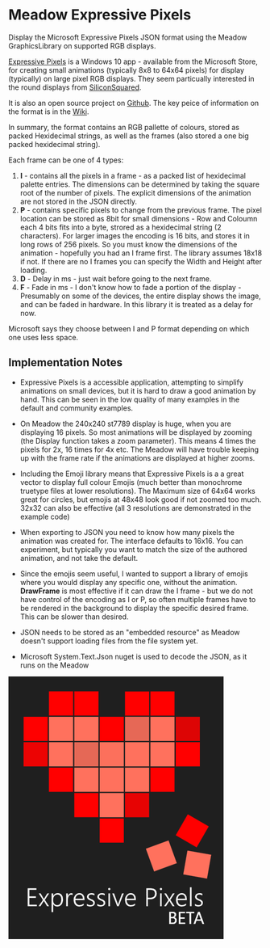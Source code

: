 # Meadow Expressive Pixels

Display the Microsoft Expressive Pixels JSON format using the Meadow GraphicsLibrary on supported RGB displays.

[Expressive Pixels](http://aka.ms/expressivepixels) is a Windows 10 app - available from the Microsoft Store, for creating small animations (typically 8x8 to 64x64 pixels) for display (typically) on large pixel RGB displays. They seem particually interested in the round displays from [SiliconSquared](https://siliconsquared.com/sparkletallinone/).

It is also an open source project on [Github](https://github.com/microsoft/ExpressivePixels). The key peice of information on the format is in the [Wiki](https://github.com/microsoft/ExpressivePixels/wiki/Animation-Format).

In summary, the format contains an RGB pallette of colours, stored as packed Hexidecimal strings, as well as the frames (also stored a one big packed hexidecimal string). 

Each frame can be one of 4 types:
1. **I** - contains all the pixels in a frame - as a packed list of hexidecimal palette entries. The dimensions can be determined by taking the square root of the number of pixels. The explicit dimensions of the animation are not stored in the JSON directly.
2. **P** - contains specific pixels to change from the previous frame. The pixel location can be stored as 8bit for small dimensions - Row and Coloumn each 4 bits fits into a byte, strored as a hexidecimal string (2 characters). For larger images the encoding is 16 bits, and stores it in long rows of 256 pixels. So you must know the dimensions of the animation - hopefully you had an I frame first. The library assumes 18x18 if not. If there are no I frames you can specify the Width and Height after loading.
3. **D** - Delay in ms - just wait before going to the next frame.
4. **F** - Fade in ms - I don't know how to fade a portion of the display - Presumably on some of the devices, the entire display shows the image, and can be faded in hardware. In this library it is treated as a delay for now.

Microsoft says they choose between I and P format depending on which one uses less space.

## Implementation Notes

* Expressive Pixels is a accessible application, attempting to simplify animations on small devices, but it is hard to draw a good animation by hand. This can be seen in the low quality of many examples in the default and community examples. 

* On Meadow the 240x240 st7789 display is huge, when you are displaying 16 pixels. So most animations will be displayed by zooming (the Display function takes a zoom parameter). This means 4 times the pixels for 2x, 16 times for 4x etc. The Meadow will have trouble keeping up with the frame rate if the animations are displayed at higher zooms.

* Including the Emoji library means that Expressive Pixels is a a great vector to display full colour Emojis (much better than monochrome truetype files at lower resolutions). The Maximum size of 64x64 works great for circles, but emojis at 48x48 look good if not zoomed too much. 32x32 can also be effective (all 3 resolutions are demonstrated in the example code)

* When exporting to JSON you need to know how many pixels the animation was created for. The interface defaults to 16x16. You can experiment, but typically you want to match the size of the authored animation, and not take the default.

* Since the emojis seem useful, I wanted to support a library of emojis where you would display any specific one, without the animation. **DrawFrame** is most effective if it can draw the I frame - but we do not have control of the encoding as I or P, so often multiple frames have to be rendered in the background to display the specific desired frame. This can be slower than desired.

* JSON needs to be stored as an "embedded resource" as Meadow doesn't support loading files from the file system yet.

* Microsoft System.Text.Json nuget is used to decode the JSON, as it runs on the Meadow  

![Expressive Pixels Logo](/ScreenShots/ExpressivePixelsSplash.png)
